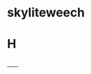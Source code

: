 # skyliteweech
# H
 [ㅤㅤ](https://heroku.com/deploy?template=https://github.com/MyLoveMoon/alexplsnB)
